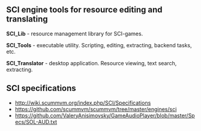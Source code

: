 ## SCI engine tools for resource editing and translating

**SCI_Lib** - resource management library for SCI-games. 

**SCI_Tools** - executable utility. Scripting, editing, extracting, backend tasks, etc.

**SCI_Translator** - desktop application. Resource viewing, text search, extracting.


## SCI specifications

- http://wiki.scummvm.org/index.php/SCI/Specifications
- https://github.com/scummvm/scummvm/tree/master/engines/sci
- https://github.com/ValeryAnisimovsky/GameAudioPlayer/blob/master/Specs/SOL-AUD.txt
